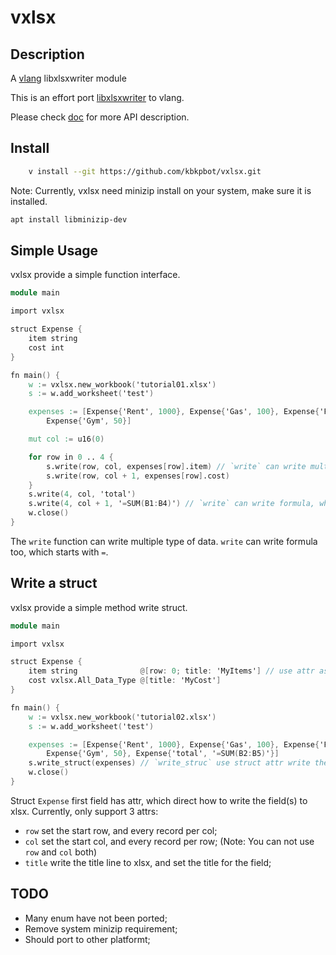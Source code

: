 # vxlsx
## Description
A [vlang](https://github.com/vlang/v) libxlsxwriter module

This is an effort port [libxlsxwriter](https://github.com/jmcnamara/libxlsxwriter) to vlang.

Please check [doc](https://github.com/kbkpbot/vxlsx.md) for more API description.

## Install

```sh
	v install --git https://github.com/kbkpbot/vxlsx.git
```

Note: Currently, vxlsx need minizip install on your system, make sure it is installed.

```sh
apt install libminizip-dev
```

## Simple Usage

vxlsx provide a simple function interface.

```v
module main

import vxlsx

struct Expense {
	item string
	cost int
}

fn main() {
	w := vxlsx.new_workbook('tutorial01.xlsx')
	s := w.add_worksheet('test')

	expenses := [Expense{'Rent', 1000}, Expense{'Gas', 100}, Expense{'Food', 300},
		Expense{'Gym', 50}]

	mut col := u16(0)

	for row in 0 .. 4 {
		s.write(row, col, expenses[row].item) // `write` can write multiple type of data
		s.write(row, col + 1, expenses[row].cost)
	}
	s.write(4, col, 'total')
	s.write(4, col + 1, '=SUM(B1:B4)') // `write` can write formula, which starts with '='
	w.close()
}

```

The `write` function can write multiple type of data.
`write` can write formula too, which starts with `=`.

## Write a struct

vxlsx provide a simple method write struct.
```v
module main

import vxlsx

struct Expense {
	item string              @[row: 0; title: 'MyItems'] // use attr as directive
	cost vxlsx.All_Data_Type @[title: 'MyCost']
}

fn main() {
	w := vxlsx.new_workbook('tutorial02.xlsx')
	s := w.add_worksheet('test')

	expenses := [Expense{'Rent', 1000}, Expense{'Gas', 100}, Expense{'Food', 300},
		Expense{'Gym', 50}, Expense{'total', '=SUM(B2:B5)'}]
	s.write_struct(expenses) // `write_struc` use struct attr write the records
	w.close()
}
```

Struct `Expense` first field has attr, which direct how to write the field(s) to xlsx.
Currently, only support 3 attrs:
- `row` set the start row, and every record per col;
- `col` set the start col, and every record per row; (Note: You can not use `row` and `col` both)
- `title` write the title line to xlsx, and set the title for the field;

## TODO

- Many enum have not been ported;
- Remove system minizip requirement;
- Should port to other platformt;